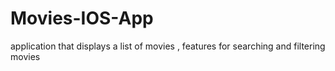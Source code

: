 # Movies-IOS-App
 application that  displays a list of movies , features for searching and filtering movies 
